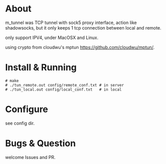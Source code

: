 
# About

m_tunnel was TCP tunnel with sock5 proxy interface, action like shadowsocks, but it only keeps 1 tcp connection between local and remote.

only support IPV4, under MacOSX and Linux.

using crypto from cloudwu's mptun https://github.com/cloudwu/mptun/.





# Install & Running

```
# make
# ./tun_remote.out config/remote_conf.txt # in server
# ./tun_local.out config/local_conf.txt   # in local
```





# Configure

see config dir. 


# Bugs & Question

welcome Issues and PR.
